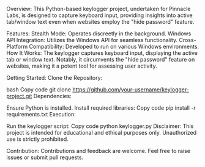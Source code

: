 Overview:
This Python-based keylogger project, undertaken for Pinnacle Labs, is designed to capture keyboard input, providing insights into active tab/window text even when websites employ the "hide password" feature.

Features:
Stealth Mode: Operates discreetly in the background.
Windows API Integration: Utilizes the Windows API for seamless functionality.
Cross-Platform Compatibility: Developed to run on various Windows environments.
How It Works:
The keylogger captures keyboard input, displaying the active tab or window text. Notably, it circumvents the "hide password" feature on websites, making it a potent tool for assessing user activity.

Getting Started:
Clone the Repository:

bash
Copy code
git clone https://github.com/your-username/keylogger-project.git
Dependencies:

Ensure Python is installed.
Install required libraries:
Copy code
pip install -r requirements.txt
Execution:

Run the keylogger script:
Copy code
python keylogger.py
Disclaimer:
This project is intended for educational and ethical purposes only. Unauthorized use is strictly prohibited.

Contribution:
Contributions and feedback are welcome. Feel free to raise issues or submit pull requests.

